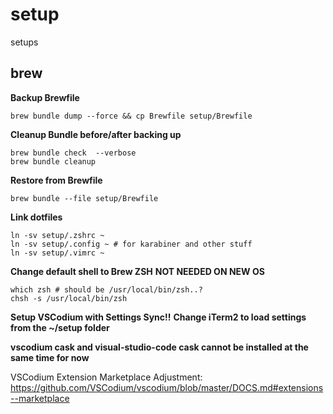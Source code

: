 # setup
setups

## brew

**Backup Brewfile**
```
brew bundle dump --force && cp Brewfile setup/Brewfile
```
**Cleanup Bundle before/after backing up**
```
brew bundle check  --verbose
brew bundle cleanup
```
**Restore from Brewfile**
```
brew bundle --file setup/Brewfile
```
**Link dotfiles**
```
ln -sv setup/.zshrc ~
ln -sv setup/.config ~ # for karabiner and other stuff
ln -sv setup/.vimrc ~
```
**Change default shell to Brew ZSH**
**NOT NEEDED ON NEW OS**
```
which zsh # should be /usr/local/bin/zsh..?
chsh -s /usr/local/bin/zsh
```

**Setup VSCodium with Settings Sync!!**
**Change iTerm2 to load settings from the ~/setup folder**

**vscodium cask and visual-studio-code cask cannot be installed at the same time for now**

VSCodium Extension Marketplace Adjustment:
https://github.com/VSCodium/vscodium/blob/master/DOCS.md#extensions--marketplace
